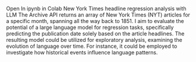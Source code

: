 
Open In ipynb in Colab
New York Times headline regression analysis with LLM
The Archive API returns an array of New York Times (NYT) articles for a specific month, spanning all the way back to 1851. I aim to evaluate the potential of a large language model for regression tasks, specifically predicting the publication date solely based on the article headlines. The resulting model could be utilized for exploratory analysis, examining the evolution of language over time. For instance, it could be employed to investigate how historical events influence language patterns.


